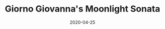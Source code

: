 --- 
layout: sheets-layout
title: "Giorno Giovanna's Moonlight Sonata"
date: 2020-04-25
categories: arrangements
pdf-link: alex-kappen-apr-2020-giorno-giovanna-moonlight-sonata.pdf
pdf-lyric: #
yt-link: https://www.youtube.com/watch?v=L64m5zj2iBs
muse-link: https://musescore.com/user/28025112/scores/6109310
---